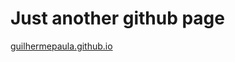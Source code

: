 Just another github page
========================

[guilhermepaula.github.io](http://guilhermepaula.github.io/)
